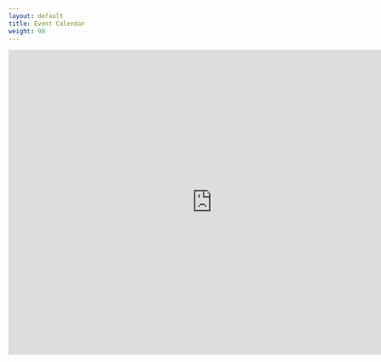 ```yaml
---
layout: default
title: Event Calendar
weight: 98
---
```



<iframe src="https://calendar.google.com/calendar/embed?height=600&amp;wkst=2&amp;bgcolor=%23FFFFFF&amp;src=ih6vgdi37hn56tftqmh3cn88mo%40group.calendar.google.com&amp;color=%238D6F47&amp;ctz=Europe%2FMadrid" style="border-width:0" width="800" height="600" frameborder="0" scrolling="no"></iframe>